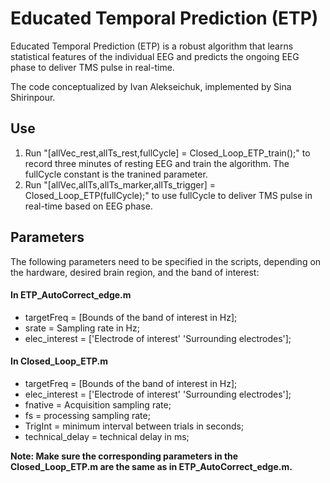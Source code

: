 # Educated Temporal Prediction (ETP)
Educated Temporal Prediction (ETP) is a robust algorithm that learns statistical features of the individual EEG and predicts the ongoing EEG phase to deliver TMS pulse in real-time.

The code conceptualized by Ivan Alekseichuk, implemented by Sina Shirinpour.

## Use
1) Run "[allVec_rest,allTs_rest,fullCycle] = Closed_Loop_ETP_train();" to record three minutes of resting EEG and train the algorithm. The fullCycle constant is the tranined parameter. 
2) Run "[allVec,allTs,allTs_marker,allTs_trigger] = Closed_Loop_ETP(fullCycle);" to use fullCycle to deliver TMS pulse in real-time based on EEG phase.

## Parameters
The following parameters need to be specified in the scripts, depending on the hardware, desired brain region, and the band of interest:

#### In ETP_AutoCorrect_edge.m
- targetFreq = [Bounds of the band of interest in Hz];
- srate = Sampling rate in Hz;
- elec_interest = ['Electrode of interest' 'Surrounding electrodes'];

#### In Closed_Loop_ETP.m
- targetFreq = [Bounds of the band of interest in Hz];
- elec_interest = ['Electrode of interest' 'Surrounding electrodes'];
- fnative = Acquisition sampling rate;
- fs = processing sampling rate;
- TrigInt = minimum interval between trials in seconds;
- technical_delay = technical delay in ms;

**Note: Make sure the corresponding parameters in the Closed_Loop_ETP.m are the same as in ETP_AutoCorrect_edge.m.**
